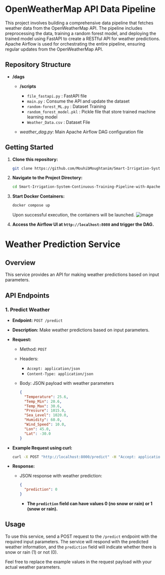 
# OpenWeatherMap API Data Pipeline

This project involves building a comprehensive data pipeline that fetches weather data from the OpenWeatherMap API. The pipeline includes preprocessing the data, training a random forest model, and deploying the trained model using FastAPI to create a RESTful API for weather predictions. Apache Airflow is used for orchestrating the entire pipeline, ensuring regular updates from the OpenWeatherMap API.

## Repository Structure

- **/dags**
  - **/scripts**
    - `file_fastapi.py` : FastAPI file
    - `main.py` : Consume the API and update the dataset
    - `random-forest_ML.py` : Dataset Training
    - `random_forest_model.pkl` : Pickle file that store trained machine learning model
    - `Weather_Data.csv` : Dataset File

  - *weather_dag.py*: Main Apache Airflow DAG configuration file
  

## Getting Started

1. **Clone this repository:**

   ```bash
   git clone https://github.com/MouhibMoughtanim/Smart-Irrigation-System-Continuous-Training-Pipeline-with-Apache-Airflow-and-FastApi/
   ```

2. **Navigate to the Project Directory:**

   ```bash
   cd Smart-Irrigation-System-Continuous-Training-Pipeline-with-Apache-Airflow-and-FastApi
   ```

3. **Start Docker Containers:**

   ```bash
   docker compose up
   ```

   Upon successful execution, the containers will be launched.
   ![image](https://github.com/MouhibMoughtanim/Smart-Irrigation-System-Continuous-Training-Pipeline-with-Apache-Airflow-and-FastApi/assets/101598112/45272a84-70fe-46ad-b87f-eaf2959e771f)


5. **Access the Airflow UI at `http://localhost:8080` and trigger the DAG.**

# Weather Prediction Service

## Overview

This service provides an API for making weather predictions based on input parameters.

## API Endpoints

### 1. Predict Weather

- **Endpoint:** `POST /predict`
- **Description:** Make weather predictions based on input parameters.
- **Request:**
  - Method: `POST`
  - Headers:
    - `Accept: application/json`
    - `Content-Type: application/json`
  - Body: JSON payload with weather parameters

    ```json
    {
      "Temperature": 25.6,
      "Temp_Min": 20.6,
      "Temp_Max": 30.6,
      "Pressure": 1015.0,
      "Sea_Level": 1020.0,
      "Humidity": 60.0,
      "Wind_Speed": 10.0,
      "Lon": 45.0,
      "Lat": -30.0
    }
    ```

- **Example Request using curl:**

  ```bash
  curl -X POST "http://localhost:8000/predict" -H "Accept: application/json" -H "Content-Type: application/json" -d "{\"Temperature\": 25.6, \"Temp_Min\": 20.6, \"Temp_Max\": 30.6, \"Pressure\": 1015.0, \"Sea_Level\": 1020.0, \"Humidity\": 60.0, \"Wind_Speed\": 10.0, \"Lon\": 45.0, \"Lat\": -30.0}"
  ```

- **Response:**

  - JSON response with weather prediction:

    ```json
    {
      "prediction": 0
    }
    ```

    - **The `prediction` field can have values 0 (no snow or rain) or 1 (snow or rain).**

## Usage

To use this service, send a POST request to the `/predict` endpoint with the required input parameters. The service will respond with the predicted weather information, and the `prediction` field will indicate whether there is snow or rain (1) or not (0).

Feel free to replace the example values in the request payload with your actual weather parameters.

